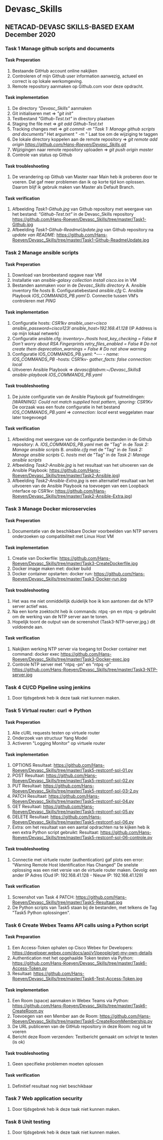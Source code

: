 # Devasc_Skills
## NETACAD-DEVASC SKILLS-BASED EXAM December 2020

### Task 1 Manage github scripts and documents

#### Task Preperation
  1. Bestaande GitHub account online nakijken
  2. Controleren of mijn Github user information aanwezig, actueel en correct is op lokale werkomgeving.
  3. Remote repository aanmaken op Github.com voor deze opdracht.

#### Task implementation
  1. De directory *"Devasc_Skills"* aanmaken
  2. Git initialiseren met => *"git init"*
  3. Testbestand *"Github-Test.txt"* in directory plaatsen
  4. Staging the file met => *git add Github-Test.txt*
  5. Tracking changes met => *git commit -m "Task 1: Manage github scripts and documents"*
     Het argument " -m " Laat toe om de wijziging te taggen
  6. De lokale directory koppelen aan de remote repository => *git remote add origin https://github.com/Hans-Roeyen/Devasc_Skills.git*
  7. Wijzigingen naar remote repository uploaden => *git push origin master*
  8. Controle van status op Github

#### Task troubleshooting
  1. De verandering op Github van Master naar Main heb ik proberen door te voeren. Dat gaf meer problemen dan ik op korte tijd kon oplossen. Daarom blijf ik gebruik maken van Master als Default Branch.
  
#### Task verification
  1. Afbeelding *Task1-Github.jpg* van Github repository met weergave van het bestand: *"Github-Test.txt"* in de Devasc_Skills repository
    https://github.com/Hans-Roeyen/Devasc_Skills/tree/master/Task1-Github.jpg
  2. Afbeelding *Task1-Github-ReadmeUpdate.jpg* van Github repository na *update van README*:
    https://github.com/Hans-Roeyen/Devasc_Skills/tree/master/Task1-Github-ReadmeUpdate.jpg
  
### Task 2 Manage ansible scripts

#### Task Preperation
  1. Download van bronbestand opgave naar VM
  2. Installatie van *ansible-galaxy collection install cisco.ios* in VM
  3. Bestanden aanmaken voor in de *Devasc_Skills directory*
    A. Ansible inventory file *hosts*
    B. Configuratiebestand *ansible.cfg*
    C. Ansible Playbook *IOS_COMMANDS_PB.yaml*
    D. Connectie tussen VM’s controleren met *PING*

#### Task implementation
1. Configuratie hosts:
  *CSR1kv ansible_user=cisco ansible_password=cisco123! ansible_host=192.168.41.128* (IP Address is op mijn lokaal netwerk)
2. Configuratie ansible.cfg: *inventory=./hosts*
  *host_key_checking = False # Don't worry about RSA Fingerprints*
  *retry_files_enabled = False # Do not create them*
  *deprecation_warnings = False # Do not show warning*
3. Configuratie IOS_COMMANDS_PB.yaml:
  *---
  *- name: IOS_COMMANDS_PB*
    -hosts: CSR1kv-
    *gather_facts: false*
    *connection: local*
4. Uitvoeren Ansible Playbook => *devasc@labvm:~/Devasc_Skills$ ansible-playbook IOS_COMMANDS_PB.yaml*

#### Task troubleshooting
  1. De juiste configuratie van de Ansible Playbook gaf foutmeldingen: *[WARNING]: Could not match supplied host pattern, ignoring: CSR1Kv*
     De oorzaak was een foute configuratie in het bestand *IOS_COMMANDS_PB.yaml* => *connection: local* eerst weggelaten maar later toegevoegd
  
#### Task verification
  1. Afbeelding met weergave van de configuratie bestanden in de Github repository:
  A. *IOS_COMMANDS_PB.yaml* met de "Tag" in de *Task 2: Manage ansible scripts*
  B. *ansible.cfg* met de "Tag" in de *Task 2: Manage ansible scripts*
  C. *hosts* met de "Tag" in de *Task 2: Manage ansible scripts*
  2. Afbeelding *Task2-Ansible.jpg* is het resultaat van het uitvoeren van de Ansible Playbook: https://github.com/Hans-Roeyen/Devasc_Skills/tree/master/Task2-Ansible.jpg)
  3. Afbeelding *Task2-Ansible-Extra.jpg* is een alternatief resultaat van het uitvoeren van de Ansible Playbook na toevoegen van een Loopback interface op CSR1kv: https://github.com/Hans-Roeyen/Devasc_Skills/tree/master/Task2-Ansible-Extra.jpg)
  
  
  ### Task 3 Manage Docker microservcies
  
  #### Task Preperation
  1. Documentatie van de beschikbare Docker voorbeelden van NTP servers onderzoeken op compatibiliteit met Linux Host VM
  
  #### Task implementation
  1. Creatie van Dockerfile:  https://github.com/Hans-Roeyen/Devasc_Skills/tree/master/Task3-CreateDockerfile.jpg
  2. Docker image maken met: docker build
  3. Docker container opstarten: docker run:  https://github.com/Hans-Roeyen/Devasc_Skills/tree/master/Task3-Docker-run.jpg
  
  #### Task troubleshooting
  1. Het was me niet onmiddellijk duidelijk hoe ik kon aantonen dat de NTP server actief was.
  2. Na een korte zoektocht heb ik commands: ntpq -pn en ntpq -p gebruikt om de werking van de NTP server aan te tonen.
  3. Hopelijk toont de output van de screenshot (Task3-NTP-server.jpg.) dit voldoende aan.
  
  #### Task verification
  1. Nakijken werking NTP server via toegang tot Docker container met command: docker exec https://github.com/Hans-Roeyen/Devasc_Skills/tree/master/Task3-Docker-exec.jpg
  2. Controle NTP server met "ntpq -pn" en "ntpq -p" https://github.com/Hans-Roeyen/Devasc_Skills/tree/master/Task3-NTP-server.jpg
    
  ### Task 4 CI/CD Pipeline using jenkins
  1. Door tijdsgebrek heb ik deze taak niet kunnen maken.  
      
  ### Task 5 Virtual router: curl => Python
  
  #### Task Preperation
  1. Alle cURL requests testen op virtuele router
  2. Onderzoek van structuur Yang Model
  3. Activeren "Logging Monitor" op virtuele router
  
  #### Task implementation
  1. OPTIONS
     Resultaat: https://github.com/Hans-Roeyen/Devasc_Skills/tree/master/Task5-restconf-sol-01.py
  2. POST
     Resultaat: https://github.com/Hans-Roeyen/Devasc_Skills/tree/master/Task5-restconf-sol-02.py
  3. PUT
     Resultaat: https://github.com/Hans-Roeyen/Devasc_Skills/tree/master/Task5-restconf-sol-03-2.py
  4. PATCH
     Resultaat: https://github.com/Hans-Roeyen/Devasc_Skills/tree/master/Task5-restconf-sol-04.py
  5. GET
     Resultaat: https://github.com/Hans-Roeyen/Devasc_Skills/tree/master/Task5-restconf-sol-05.py
  6. DELETE
     Resultaat: https://github.com/Hans-Roeyen/Devasc_Skills/tree/master/Task5-restconf-sol-06.py
  7. Extra: om het resultaat van een aantal opdrachten na te kijken heb ik een extra Python script gebruikt:
     Resultaat: https://github.com/Hans-Roeyen/Devasc_Skills/tree/master/Task5-restconf-sol-06-controle.py
     
  #### Task troubleshooting
  1. Connectie met virtuele router (authentication) gaf plots een error: "Warning Remote Host Identification Has Changed"
     De snelste oplossing was een niet versie van de virtuele router maken.
     Gevolg: een ander IP Adres (Oud IP: 192.168.41.128 - Nieuw IP: 192.168.41.129)
     
  #### Task verification
  1. Screenshot van Task 4 PATCH: https://github.com/Hans-Roeyen/Devasc_Skills/tree/master/Task5-Resultaat.jpg
  2. De Python scripts van Task5 staan bij de bestanden, met telkens de Tag "Task5 Python oplossingen".

  ### Task 6 Create Webex Teams API calls using a Python script
  
  #### Task Preparation
  1. Een Access-Token ophalen op Cisco Webex for Developers: https://developer.webex.com/docs/api/v1/people/get-my-own-details
  2. Authentication met het opgehaalde Token testen via Python: https://github.com/Hans-Roeyen/Devasc_Skills/tree/master/Task6-Access-Token.py
  3. Resultaat: https://github.com/Hans-Roeyen/Devasc_Skills/tree/master/Task6-Test-Access-Token.jpg

  #### Task implementation
  1. Een Room (space) aanmaken in Webex Teams via Python: https://github.com/Hans-Roeyen/Devasc_Skills/tree/master/Task6-CreateRoom.py
  2. Toevoegen van een Member aan de Room: https://github.com/Hans-Roeyen/Devasc_Skills/tree/master/Task6-CreateRoomMembership.py
  3. De URL publiceren van de GitHub repository in deze Room: nog uit te voeren
  3. Bericht deze Room verzenden: Testbericht gemaakt om schript te testen (is ok)

  #### Task troubleshooting
  1. Geen specifieke problemen moeten oplossen
  
  #### Task verification
  1. Definitief resultaat nog niet beschikbaar
  
  
  ### Task 7 Web application security
  1. Door tijdsgebrek heb ik deze taak niet kunnen maken. 

  ### Task 8 Unit testing
  1. Door tijdsgebrek heb ik deze taak niet kunnen maken. 

